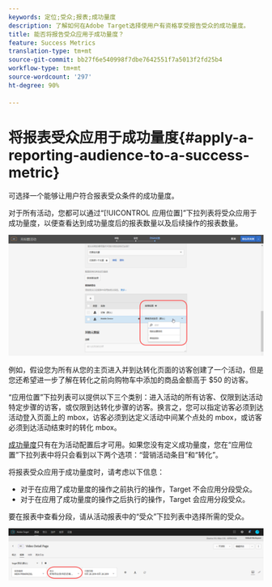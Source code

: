 ```yaml
---
keywords: 定位;受众;报表;成功量度
description: 了解如何在Adobe Target选择使用户有资格享受报告受众的成功量度。
title: 能否将报告受众应用于成功量度？
feature: Success Metrics
translation-type: tm+mt
source-git-commit: bb27f6e540998f7dbe7642551f7a5013f2fd25b4
workflow-type: tm+mt
source-wordcount: '297'
ht-degree: 90%

---
```



# 将报表受众应用于成功量度{#apply-a-reporting-audience-to-a-success-metric}

可选择一个能够让用户符合报表受众条件的成功量度。

对于所有活动，您都可以通过“[!UICONTROL 应用位置]”下拉列表将受众应用于成功量度，以便查看达到成功量度后的报表数量以及后续操作的报表数量。

![](assets/success_metric.png)

例如，假设您为所有从您的主页进入并到达转化页面的访客创建了一个活动，但是您还希望进一步了解在转化之前向购物车中添加的商品金额高于 $50 的访客。

“应用位置”下拉列表可以提供以下三个类别：进入活动的所有访客、仅限到达活动特定步骤的访客，或仅限到达转化步骤的访客。换言之，您可以指定访客必须到达活动登入页面上的 mbox，访客必须到达定义活动中间某个点处的 mbox，或访客必须到达活动结束时的转化 mbox。

[成功量度](/help/c-activities/r-success-metrics/success-metrics.md#reference_D011575C85DA48E989A244593D9B9924)只有在为活动配置后才可用。如果您没有定义成功量度，您在“应用位置”下拉列表中将只会看到以下两个选项：“营销活动条目”和“转化”。

将报表受众应用于成功量度时，请考虑以下信息：

* 对于在应用了成功量度的操作之前执行的操作，Target 不会应用分段受众。
* 对于在应用了成功量度的操作之后执行的操作，Target 会应用分段受众。

要在报表中查看分段，请从活动报表中的“受众”下拉列表中选择所需的受众。

![](assets/reporting_audience_dropdown.png)

